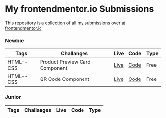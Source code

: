 # My frontendmentor.io Submissions

This repository is a collection of all my submissions over at [frontendmentor.io ](https://www.frontendmentor.io/)

### Newbie

| Tags      | Challanges                     | Live                                                   | Code                                                                                           | Type |
| --------- | ------------------------------ | ------------------------------------------------------ | ---------------------------------------------------------------------------------------------- | ---- |
| HTML--CSS | Product Preview Card Component | [Live](https://fmentorproductpreviewcard.netlify.app/) | [Code](https://github.com/GenuineMiyashita/Frontendmentor.io/tree/master/Product-Preview-Card) | Free |
| HTML--CSS | QR Code Component              | [Live](https://fmentorproductpreviewcard.netlify.app/) | [Code](https://github.com/GenuineMiyashita/Frontendmentor.io/tree/master/Product-Preview-Card) | Free |

### Junior

| Tags | Challanges | Live | Code | Type |
| ---- | ---------- | ---- | ---- | ---- |
